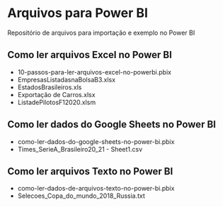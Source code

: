 # Arquivos para Power BI
Repositório de arquivos para importação e exemplo no Power BI

## Como ler arquivos Excel no Power BI

<ul>
<li>10-passos-para-ler-arquivos-excel-no-powerbi.pbix</li>
<li>EmpresasListadasnaBolsaB3.xlsx</li>
<li>EstadosBrasileiros.xls</li>
<li>Exportação de Carros.xlsx</li>
<li>ListadePilotosF12020.xlsm</li>
</ul>
  
## Como ler dados do Google Sheets no Power BI

<ul>
<li>como-ler-dados-do-google-sheets-no-power-bi.pbix</li>
<li>Times_SerieA_Brasileiro20_21 - Sheet1.csv</li>
</ul>

## Como ler arquivos Texto no Power BI

<ul>
<li>como-ler-dados-de-arquivos-texto-no-power-bi.pbix</li>
<li>Selecoes_Copa_do_mundo_2018_Russia.txt</li>
</ul>
